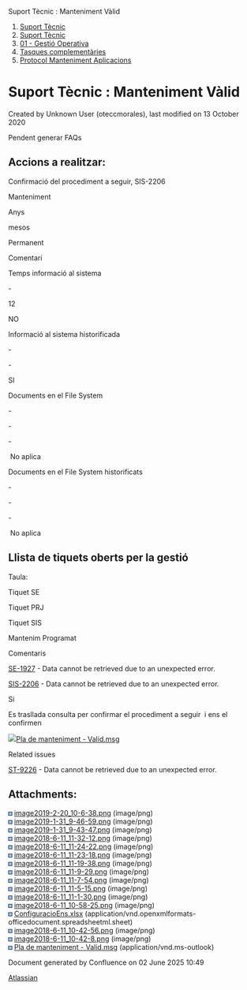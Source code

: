 Suport Tècnic : Manteniment Vàlid  

1.  [Suport Tècnic](index.html)
2.  [Suport Tècnic](13893782.html)
3.  [01 - Gestió Operativa](26313391.html)
4.  [Tasques complementàries](26313409.html)
5.  [Protocol Manteniment Aplicacions](Protocol-Manteniment-Aplicacions_39911467.html)

Suport Tècnic : Manteniment Vàlid
=================================

Created by Unknown User (oteccmorales), last modified on 13 October 2020

Pendent generar FAQs

Accions a realitzar:
--------------------

Confirmació del procediment a seguir, SIS-2206

Manteniment

Anys

mesos

Permanent

Comentari

Temps informació al sistema

\-

12

NO

  

Informació al sistema historificada

\-

\-

SI

  

Documents en el File System

\-

\-

\-

 No aplica

Documents en el File System historificats

\-

\-

\-

 No aplica

Llista de tiquets oberts per la gestió
--------------------------------------

Taula:

Tiquet SE

Tiquet PRJ

Tiquet SIS

Mantenim Programat

Comentaris

[SE-1927](https://contacte.aoc.cat/browse/SE-1927?src=confmacro) - Data cannot be retrieved due to an unexpected error.

  

[SIS-2206](https://contacte.aoc.cat/browse/SIS-2206?src=confmacro) - Data cannot be retrieved due to an unexpected error.

Si

Es trasllada consulta per confirmar el procediment a seguir  i ens el confirmen

[![](download/resources/com.atlassian.confluence.plugins.confluence-view-file-macro:view-file-macro-resources/images/placeholder-medium-file.png)Pla de manteniment - Valid.msg](/download/attachments/41517566/Pla%20de%20manteniment%20-%20Valid.msg?version=1&modificationDate=1602154129461&api=v2)

  
  

Related issues

[ST-9226](https://contacte.aoc.cat/browse/ST-9226?src=confmacro) - Data cannot be retrieved due to an unexpected error.

  

Attachments:
------------

![](images/icons/bullet_blue.gif) [image2019-2-20\_10-6-38.png](attachments/41517566/41517567.png) (image/png)  
![](images/icons/bullet_blue.gif) [image2019-1-31\_9-46-59.png](attachments/41517566/41517568.png) (image/png)  
![](images/icons/bullet_blue.gif) [image2019-1-31\_9-43-47.png](attachments/41517566/41517569.png) (image/png)  
![](images/icons/bullet_blue.gif) [image2018-6-11\_11-32-12.png](attachments/41517566/41517570.png) (image/png)  
![](images/icons/bullet_blue.gif) [image2018-6-11\_11-24-22.png](attachments/41517566/41517571.png) (image/png)  
![](images/icons/bullet_blue.gif) [image2018-6-11\_11-23-18.png](attachments/41517566/41517572.png) (image/png)  
![](images/icons/bullet_blue.gif) [image2018-6-11\_11-19-38.png](attachments/41517566/41517573.png) (image/png)  
![](images/icons/bullet_blue.gif) [image2018-6-11\_11-9-29.png](attachments/41517566/41517574.png) (image/png)  
![](images/icons/bullet_blue.gif) [image2018-6-11\_11-7-54.png](attachments/41517566/41517575.png) (image/png)  
![](images/icons/bullet_blue.gif) [image2018-6-11\_11-5-15.png](attachments/41517566/41517576.png) (image/png)  
![](images/icons/bullet_blue.gif) [image2018-6-11\_11-1-30.png](attachments/41517566/41517577.png) (image/png)  
![](images/icons/bullet_blue.gif) [image2018-6-11\_10-58-25.png](attachments/41517566/41517578.png) (image/png)  
![](images/icons/bullet_blue.gif) [ConfiguracioEns.xlsx](attachments/41517566/41517579.xlsx) (application/vnd.openxmlformats-officedocument.spreadsheetml.sheet)  
![](images/icons/bullet_blue.gif) [image2018-6-11\_10-42-56.png](attachments/41517566/41517580.png) (image/png)  
![](images/icons/bullet_blue.gif) [image2018-6-11\_10-42-8.png](attachments/41517566/41517581.png) (image/png)  
![](images/icons/bullet_blue.gif) [Pla de manteniment - Valid.msg](attachments/41517566/41519309.msg) (application/vnd.ms-outlook)  

Document generated by Confluence on 02 June 2025 10:49

[Atlassian](http://www.atlassian.com/)